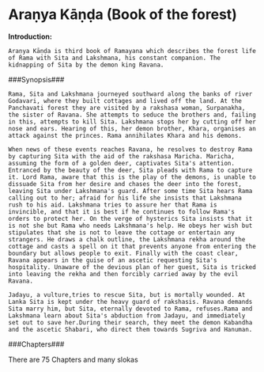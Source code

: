 Araṇya Kāṇḍa (Book of the forest)
================================

**Introduction:**

	Araṇya Kāṇḍa is third book of Ramayana which describes the forest life of Rama with Sita and Lakshmana, his constant companion. The kidnapping of Sita by the demon king Ravana.

###Synopsis###

	Rama, Sita and Lakshmana journeyed southward along the banks of river Godavari, where they built cottages and lived off the land. At the Panchavati forest they are visited by a rakshasa woman, Surpanakha, the sister of Ravana. She attempts to seduce the brothers and, failing in this, attempts to kill Sita. Lakshmana stops her by cutting off her nose and ears. Hearing of this, her demon brother, Khara, organises an attack against the princes. Rama annihilates Khara and his demons.

	When news of these events reaches Ravana, he resolves to destroy Rama by capturing Sita with the aid of the rakshasa Maricha. Maricha, assuming the form of a golden deer, captivates Sita's attention. Entranced by the beauty of the deer, Sita pleads with Rama to capture it. Lord Rama, aware that this is the play of the demons, is unable to dissuade Sita from her desire and chases the deer into the forest, leaving Sita under Lakshmana's guard. After some time Sita hears Rama calling out to her; afraid for his life she insists that Lakshmana rush to his aid. Lakshmana tries to assure her that Rama is invincible, and that it is best if he continues to follow Rama's orders to protect her. On the verge of hysterics Sita insists that it is not she but Rama who needs Lakshmana's help. He obeys her wish but stipulates that she is not to leave the cottage or entertain any strangers. He draws a chalk outline, the Lakshmana rekha around the cottage and casts a spell on it that prevents anyone from entering the boundary but allows people to exit. Finally with the coast clear, Ravana appears in the guise of an ascetic requesting Sita's hospitality. Unaware of the devious plan of her guest, Sita is tricked into leaving the rekha and then forcibly carried away by the evil Ravana.

	Jadayu, a vulture,tries to rescue Sita, but is mortally wounded. At Lanka Sita is kept under the heavy guard of rakshasis. Ravana demands Sita marry him, but Sita, eternally devoted to Rama, refuses.Rama and Lakshmana learn about Sita's abduction from Jadayu, and immediately set out to save her.During their search, they meet the demon Kabandha and the ascetic Shabari, who direct them towards Sugriva and Hanuman.

###Chapters###

There are 75 Chapters and many slokas
